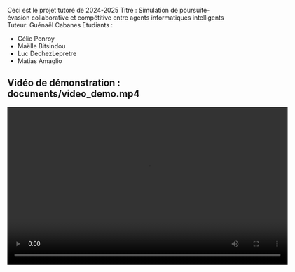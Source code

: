 Ceci est le projet tutoré de 2024-2025
Titre :  Simulation de poursuite-évasion collaborative et compétitive entre agents informatiques intelligents 
Tuteur: Guénaël Cabanes
Etudiants : 
- Célie Ponroy
- Maëlle Bitsindou
- Luc DechezLepretre
- Matias Amaglio

## Vidéo de démonstration : documents/video_demo.mp4
<video width="640" height="360" controls>
  <source src="documents/video_demo.mp4" type="video/mp4">
  Votre navigateur ne prend pas en charge la lecture vidéo.
</video>


